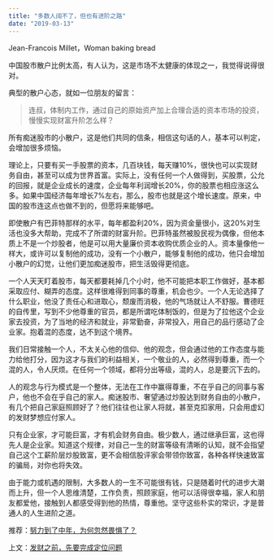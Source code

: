 ```yaml
---
title: "多数人阔不了，但也有进阶之路"
date: "2019-03-13"
---
```


 Jean-Francois Millet，Woman baking bread

  

中国股市散户比例太高，有人认为，这是市场不太健康的体现之一，我觉得说得很对。

典型的散户心态，就如一位朋友的留言：

> 连叔，体制内工作，通过自己的原始资产加上合理合适的资本市场的投资，慢慢实现财富升阶怎么样？

所有痴迷股市的小散户，这是他们共同的信条，相信这句话的人，基本可以判定，会增加很多烦恼。

理论上，只要有买一手股票的资本，几百块钱，每天赚10%，很快也可以实现财务自由，甚至可以成为世界首富。实际上，没有任何一个人做得到，买股票，公允的回报，就是企业成长的速度，企业每年利润增长20%，你的股票也相应涨这么多。如果中国经济每年增长7%左右，那么，股市也就是这个增长速度。原来，中国的股市连这点也做不到的，但愿将来能够吧。

即使散户有巴菲特那样的水平，每年都盈利20%，因为资金量很小，这20%对生活也没多大帮助，完成不了所谓的财富升阶。巴菲特虽然被股民视为偶像，但他本质上不是一个炒股者，他是可以用大量廉价资本收购优质企业的人。资本量像他一样大，或许可以复制他的成功，没有一个小散户，能够复制他的成功，他只会增加小散户的幻觉，让他们更加痴迷股市，把生活毁得更彻底。

一个人天天盯着股市，每天都要耗掉几个小时，他不可能把本职工作做好，基本都采取应付、糊弄的态度。这样很难得到同事的尊重，机会也少。一个人无论选择了什么职业，他没了责任心和进取心，颓废而消极，他的气场就让人不舒服。曹德旺的自传里，写到不少他尊重的官员，都是所谓吃体制饭的，但是为了拉他这个企业家去投资，为了当地的经济和就业，非常勤奋，非常投入，用自己的品行感动了企业家。抱着混的态度，达不到这个境界。

我们日常接触一个人，不太关心他的信仰、他的观念，但会通过他的工作态度与能力给他打分，因为这才与我们的利益相关，一个敬业的人，必然得到尊重，而一个混的人，令人厌烦。在任何一个领域，都将分出等级，混的人，总是要沉下去的。

人的观念与行为模式是一个整体，无法在工作中赢得尊重，不在乎自己的同事与客户，他也不会在乎自己的家人。痴迷股市、奢望通过炒股达到财务自由的小散户，有几个把自己家庭照顾好了？他们往往也让家人将就，甚至克扣家用，只会用虚幻的发财梦想应付家人。

只有企业家，才可能巨富，才有机会财务自由。极少数人，通过继承巨富，这也得先人是企业家。知道这个规律，对自己一生的财富等级有清晰的认知，就不会指望自己这个工薪阶层炒股致富，更不会相信股评家会带领你致富，各种各样快速致富的骗局，对你也将失效。

  

由于能力或机遇的限制，大多数人的一生不可能很有钱，只是随着时代的进步大潮而上升，但一个人思维清楚，工作负责，照顾家庭，他可以活得很幸福，家人和朋友都爱他，接触到人都感受得到他的热情，尊重他。坚守这些朴实的常识，才是普通人的人生进阶之道。

  

推荐：[努力到了中年，为何忽然畏惧了？](http://mp.weixin.qq.com/s?__biz=MjM5NDU0Mjk2MQ==&mid=2651631766&idx=1&sn=adb2e7069dc894fbb2bc32a35dd623d7&chksm=bd7e34888a09bd9e7e82b714b64c9257e80d2badd996b14e36237118b2b33acd5acf99bfa910&scene=21#wechat_redirect)  

上文：[发财之前，先要完成定位问题](http://mp.weixin.qq.com/s?__biz=MjM5NDU0Mjk2MQ==&mid=2651632849&idx=1&sn=14e4e2f0dcfcfe91259501881a77f397&chksm=bd7e30cf8a09b9d939d1716d0dce4515cb779f07eb37eb56a69e906f70a335971c745735bd28&scene=21#wechat_redirect)
